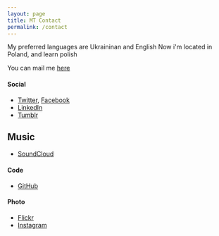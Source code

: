 ```yaml
---
layout: page
title: MT Contact
permalink: /contact
---
```

My preferred languages are Ukraininan and English
Now i'm located in Poland, and learn polish

You can mail me [here](mailto:turnaviotovnn@gmail.com) 

#### Social
- [Twitter](//twitter.com/mturnaviotov), [Facebook](//www.facebook.com/mturnaviotov)
- [LinkedIn](//ua.linkedin.com/in/mturnaviotov)
- [Tumblr](//mturnaviotov.tumblr.com/)

## Music
- [SoundCloud](//soundcloud.com/mykola-turnaviotov)

#### Code
- [GitHub](//github.com/mturnaviotov)

#### Photo
- [Flickr](//www.flickr.com/people/fox_mulder_cp/)
- [Instagram](//instagram.com/mturnaviotov)
